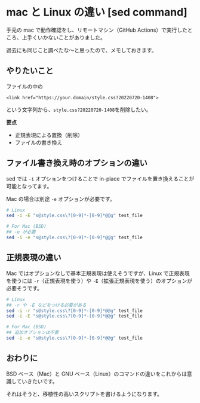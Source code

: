 # mac と Linux の違い [sed command]

手元の mac で動作確認をし、リモートマシン（GitHub Actions）で実行したところ、上手くいかないことがありました。

過去にも同じこと調べたな〜と思ったので、メモしておきます。

## やりたいこと

ファイルの中の

```
<link href="https://your.domain/style.css?20220720-1408">
```

という文字列から、`style.css?20220720-1408`を削除したい。

**要点**

- 正規表現による置換（削除）
- ファイルの書き換え

## ファイル書き換え時のオプションの違い

sed では `-i` オプションをつけることで in-place でファイルを置き換えることが可能となってます。

Mac の場合は別途 `-e` オプションが必要です。

```sh
# Linux
sed -i -E "s@style.css\?[0-9]*-[0-9]*@@g" test_file

# For Mac (BSD)
## -e が必要
sed -i -e "s@style.css\?[0-9]*-[0-9]*@@g" test_file
```

## 正規表現の違い

Mac ではオプションなしで基本正規表現は使えそうですが、Linux で正規表現を使うには `-r`（正規表現を使う）や `-E`（拡張正規表現を使う）のオプションが必要そうです。

```sh
# Linux
## -r や -E などをつける必要がある
sed -i -r "s@style.css\?[0-9]*-[0-9]*@@g" test_file
sed -i -E "s@style.css\?[0-9]*-[0-9]*@@g" test_file

# For Mac (BSD)
## 追加オプションは不要
sed -i -e "s@style.css\?[0-9]*-[0-9]*@@g" test_file
```

## おわりに

BSD ベース（Mac）と GNU ベース（Linux）のコマンドの違いをこれからは意識していきたいです。

それはそうと、移植性の高いスクリプトを書けるようになります。
